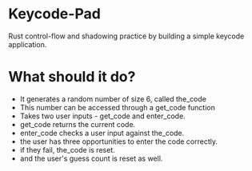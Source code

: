 # Keycode-Pad
Rust control-flow and shadowing practice by building a simple keycode application. 

# What should it do? 
- It generates a random number of size 6, called the_code 
- This number can be accessed through a get_code function 
- Takes two user inputs - get_code and enter_code. 
- get_code returns the current code. 
- enter_code checks a user input against the_code. 
- the user has three opportunities to enter the code correctly. 
- if they fail, the_code is reset. 
- and the user's guess count is reset as well. 
